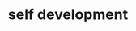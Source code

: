 ---
title: self development
topic: self development
hideMeta: true
description: Advice, shared experience and thoughts on taking care of mind and body.
image: /images/self-development-background.jpeg
---